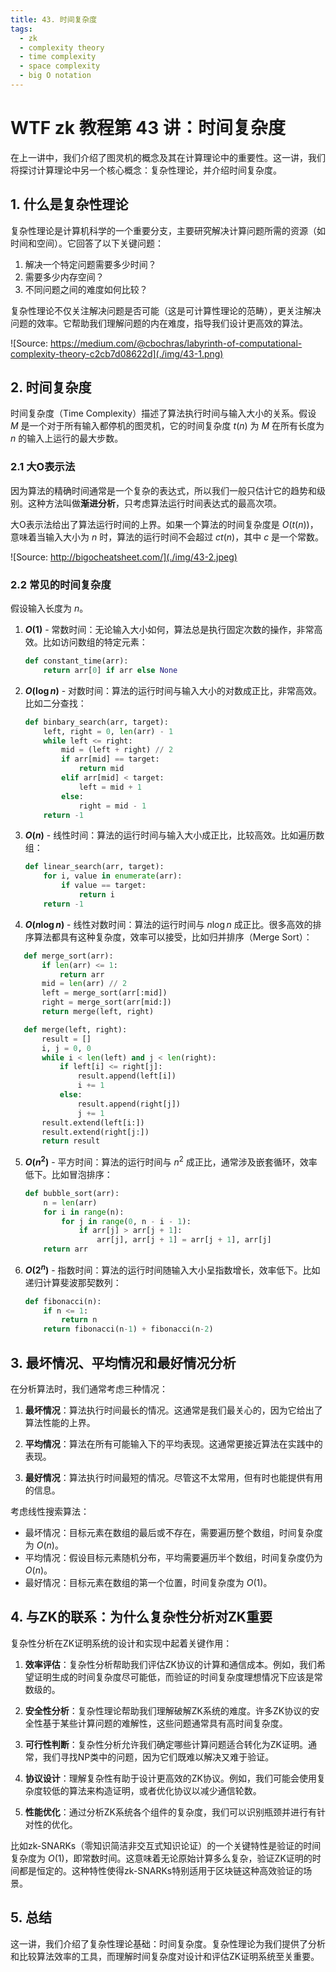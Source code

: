 ```yaml
---
title: 43. 时间复杂度
tags:
  - zk
  - complexity theory
  - time complexity
  - space complexity
  - big O notation
---
```


# WTF zk 教程第 43 讲：时间复杂度

在上一讲中，我们介绍了图灵机的概念及其在计算理论中的重要性。这一讲，我们将探讨计算理论中另一个核心概念：复杂性理论，并介绍时间复杂度。

## 1. 什么是复杂性理论

复杂性理论是计算机科学的一个重要分支，主要研究解决计算问题所需的资源（如时间和空间）。它回答了以下关键问题：

1. 解决一个特定问题需要多少时间？
2. 需要多少内存空间？
3. 不同问题之间的难度如何比较？

复杂性理论不仅关注解决问题是否可能（这是可计算性理论的范畴），更关注解决问题的效率。它帮助我们理解问题的内在难度，指导我们设计更高效的算法。

![Source: https://medium.com/@cbochras/labyrinth-of-computational-complexity-theory-c2cb7d08622d](./img/43-1.png)

## 2. 时间复杂度

时间复杂度（Time Complexity）描述了算法执行时间与输入大小的关系。假设 $M$ 是一个对于所有输入都停机的图灵机，它的时间复杂度 $t(n)$ 为 $M$ 在所有长度为 $n$ 的输入上运行的最大步数。

### 2.1 大O表示法

因为算法的精确时间通常是一个复杂的表达式，所以我们一般只估计它的趋势和级别。这种方法叫做**渐进分析**，只考虑算法运行时间表达式的最高次项。

大O表示法给出了算法运行时间的上界。如果一个算法的时间复杂度是 $O(t(n))$，意味着当输入大小为 $n$ 时，算法的运行时间不会超过 $ct(n)$，其中 $c$ 是一个常数。

![Source: http://bigocheatsheet.com/](./img/43-2.jpeg)

### 2.2 常见的时间复杂度

假设输入长度为 $n$。

1. **$O(1)$** - 常数时间：无论输入大小如何，算法总是执行固定次数的操作，非常高效。比如访问数组的特定元素：

   ```python
   def constant_time(arr):
       return arr[0] if arr else None
   ```

2. **$O(\log{n})$** - 对数时间：算法的运行时间与输入大小的对数成正比，非常高效。比如二分查找：

   ```python
   def binbary_search(arr, target):
       left, right = 0, len(arr) - 1
       while left <= right:
           mid = (left + right) // 2
           if arr[mid] == target:
               return mid
           elif arr[mid] < target:
               left = mid + 1
           else:
               right = mid - 1
       return -1
   ```

3. **$O(n)$** - 线性时间：算法的运行时间与输入大小成正比，比较高效。比如遍历数组：

   ```python
   def linear_search(arr, target):
       for i, value in enumerate(arr):
           if value == target:
               return i
       return -1
   ```

4. **$O(n \log{n})$** - 线性对数时间：算法的运行时间与 $n\log{n}$ 成正比。很多高效的排序算法都具有这种复杂度，效率可以接受，比如归并排序（Merge Sort）：

```python
   def merge_sort(arr):
       if len(arr) <= 1:
           return arr
       mid = len(arr) // 2
       left = merge_sort(arr[:mid])
       right = merge_sort(arr[mid:])
       return merge(left, right)

   def merge(left, right):
       result = []
       i, j = 0, 0
       while i < len(left) and j < len(right):
           if left[i] <= right[j]:
               result.append(left[i])
               i += 1
           else:
               result.append(right[j])
               j += 1
       result.extend(left[i:])
       result.extend(right[j:])
       return result
   ```

5. **$O(n^2)$** - 平方时间：算法的运行时间与 $n^2$ 成正比，通常涉及嵌套循环，效率低下。比如冒泡排序：

   ```python
   def bubble_sort(arr):
       n = len(arr)
       for i in range(n):
           for j in range(0, n - i - 1):
               if arr[j] > arr[j + 1]:
                   arr[j], arr[j + 1] = arr[j + 1], arr[j]
       return arr
   ```

6. **$O(2^n)$** - 指数时间：算法的运行时间随输入大小呈指数增长，效率低下。比如递归计算斐波那契数列：

   ```python
   def fibonacci(n):
       if n <= 1:
           return n
       return fibonacci(n-1) + fibonacci(n-2)
   ```

## 3. 最坏情况、平均情况和最好情况分析

在分析算法时，我们通常考虑三种情况：

1. **最坏情况**：算法执行时间最长的情况。这通常是我们最关心的，因为它给出了算法性能的上界。

2. **平均情况**：算法在所有可能输入下的平均表现。这通常更接近算法在实践中的表现。

3. **最好情况**：算法执行时间最短的情况。尽管这不太常用，但有时也能提供有用的信息。

考虑线性搜索算法：

- 最坏情况：目标元素在数组的最后或不存在，需要遍历整个数组，时间复杂度为 $O(n)$。
- 平均情况：假设目标元素随机分布，平均需要遍历半个数组，时间复杂度仍为 $O(n)$。
- 最好情况：目标元素在数组的第一个位置，时间复杂度为 $O(1)$。

## 4. 与ZK的联系：为什么复杂性分析对ZK重要

复杂性分析在ZK证明系统的设计和实现中起着关键作用：

1. **效率评估**：复杂性分析帮助我们评估ZK协议的计算和通信成本。例如，我们希望证明生成的时间复杂度尽可能低，而验证的时间复杂度理想情况下应该是常数级的。

2. **安全性分析**：复杂性理论帮助我们理解破解ZK系统的难度。许多ZK协议的安全性基于某些计算问题的难解性，这些问题通常具有高时间复杂度。

3. **可行性判断**：复杂性分析允许我们确定哪些计算问题适合转化为ZK证明。通常，我们寻找NP类中的问题，因为它们既难以解决又难于验证。

4. **协议设计**：理解复杂性有助于设计更高效的ZK协议。例如，我们可能会使用复杂度较低的算法来构造证明，或者优化协议以减少通信轮数。

5. **性能优化**：通过分析ZK系统各个组件的复杂度，我们可以识别瓶颈并进行有针对性的优化。

比如zk-SNARKs（零知识简洁非交互式知识论证）的一个关键特性是验证的时间复杂度为 $O(1)$，即常数时间。这意味着无论原始计算多么复杂，验证ZK证明的时间都是恒定的。这种特性使得zk-SNARKs特别适用于区块链这种高效验证的场景。

## 5. 总结

这一讲，我们介绍了复杂性理论基础：时间复杂度。复杂性理论为我们提供了分析和比较算法效率的工具，而理解时间复杂度对设计和评估ZK证明系统至关重要。
